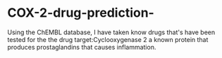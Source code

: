 # COX-2-drug-prediction-
Using the ChEMBL database, I have taken know drugs that's have been tested for the the drug target:Cyclooxygenase 2 a known protein that produces prostaglandins that causes inflammation.
